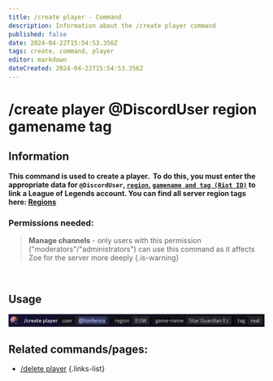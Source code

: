 ```yaml
---
title: /create player - Command
description: Information about the /create player command
published: false
date: 2024-04-22T15:54:53.356Z
tags: create, command, player
editor: markdown
dateCreated: 2024-04-22T15:54:53.356Z
---
```


# /create player @DiscordUser region gamename tag
## Information
**This command is used to create a player.  To do this, you must enter the appropriate data for `@DiscordUser`, [`region`](/en/terms/region), [`gamename and tag (Riot ID)`](/en/terms/riotid) to link a League of Legends account. You can find all server region tags here: [Regions](/en/terms/region)**
<br>

### Permissions needed:
>**Manage channels** - only users with this permission ("moderators"/"administrators") can use this command as it affects Zoe for the server more deeply {.is-warning}

<br>

## Usage
![](/en_/en_create_player_riotid.png)
<br>
 
## Related commands/pages:

- [/delete player](/en/commands/delete/player/)
{.links-list}